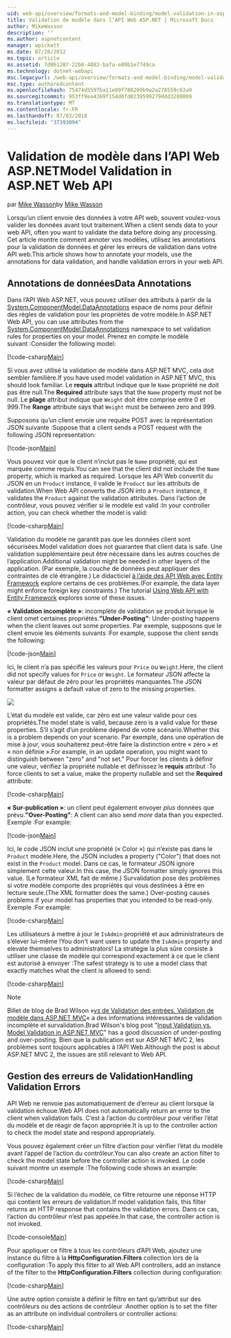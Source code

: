 ```yaml
---
uid: web-api/overview/formats-and-model-binding/model-validation-in-aspnet-web-api
title: Validation de modèle dans l’API Web ASP.NET | Microsoft Docs
author: MikeWasson
description: ''
ms.author: aspnetcontent
manager: wpickett
ms.date: 07/20/2012
ms.topic: article
ms.assetid: 7d061207-22b8-4883-bafa-e89b1e7749ca
ms.technology: dotnet-webapi
msc.legacyurl: /web-api/overview/formats-and-model-binding/model-validation-in-aspnet-web-api
msc.type: authoredcontent
ms.openlocfilehash: 75474d5597ba11e09f788269b9a2a278559c63a9
ms.sourcegitcommit: 953ff9ea4369f154d6fd0239599279ddd3280009
ms.translationtype: MT
ms.contentlocale: fr-FR
ms.lasthandoff: 07/03/2018
ms.locfileid: "37393094"
---
```

<a name="model-validation-in-aspnet-web-api"></a><span data-ttu-id="06078-102">Validation de modèle dans l’API Web ASP.NET</span><span class="sxs-lookup"><span data-stu-id="06078-102">Model Validation in ASP.NET Web API</span></span>
====================
<span data-ttu-id="06078-103">par [Mike Wasson](https://github.com/MikeWasson)</span><span class="sxs-lookup"><span data-stu-id="06078-103">by [Mike Wasson](https://github.com/MikeWasson)</span></span>

<span data-ttu-id="06078-104">Lorsqu’un client envoie des données à votre API web, souvent voulez-vous valider les données avant tout traitement.</span><span class="sxs-lookup"><span data-stu-id="06078-104">When a client sends data to your web API, often you want to validate the data before doing any processing.</span></span> <span data-ttu-id="06078-105">Cet article montre comment annoter vos modèles, utilisez les annotations pour la validation de données et gérer les erreurs de validation dans votre API web.</span><span class="sxs-lookup"><span data-stu-id="06078-105">This article shows how to annotate your models, use the annotations for data validation, and handle validation errors in your web API.</span></span>

## <a name="data-annotations"></a><span data-ttu-id="06078-106">Annotations de données</span><span class="sxs-lookup"><span data-stu-id="06078-106">Data Annotations</span></span>

<span data-ttu-id="06078-107">Dans l’API Web ASP.NET, vous pouvez utiliser des attributs à partir de la [System.ComponentModel.DataAnnotations](/dotnet/api/system.componentmodel.dataannotations) espace de noms pour définir des règles de validation pour les propriétés de votre modèle.</span><span class="sxs-lookup"><span data-stu-id="06078-107">In ASP.NET Web API, you can use attributes from the [System.ComponentModel.DataAnnotations](/dotnet/api/system.componentmodel.dataannotations) namespace to set validation rules for properties on your model.</span></span> <span data-ttu-id="06078-108">Prenez en compte le modèle suivant :</span><span class="sxs-lookup"><span data-stu-id="06078-108">Consider the following model:</span></span>

[!code-csharp[Main](model-validation-in-aspnet-web-api/samples/sample1.cs)]

<span data-ttu-id="06078-109">Si vous avez utilisé la validation de modèle dans ASP.NET MVC, cela doit sembler familière.</span><span class="sxs-lookup"><span data-stu-id="06078-109">If you have used model validation in ASP.NET MVC, this should look familiar.</span></span> <span data-ttu-id="06078-110">Le **requis** attribut indique que le `Name` propriété ne doit pas être null.</span><span class="sxs-lookup"><span data-stu-id="06078-110">The **Required** attribute says that the `Name` property must not be null.</span></span> <span data-ttu-id="06078-111">Le **plage** attribut indique que `Weight` doit être comprise entre 0 et 999.</span><span class="sxs-lookup"><span data-stu-id="06078-111">The **Range** attribute says that `Weight` must be between zero and 999.</span></span>

<span data-ttu-id="06078-112">Supposons qu’un client envoie une requête POST avec la représentation JSON suivante :</span><span class="sxs-lookup"><span data-stu-id="06078-112">Suppose that a client sends a POST request with the following JSON representation:</span></span>

[!code-json[Main](model-validation-in-aspnet-web-api/samples/sample2.json)]

<span data-ttu-id="06078-113">Vous pouvez voir que le client n’inclut pas le `Name` propriété, qui est marquée comme requis.</span><span class="sxs-lookup"><span data-stu-id="06078-113">You can see that the client did not include the `Name` property, which is marked as required.</span></span> <span data-ttu-id="06078-114">Lorsque les API Web convertit du JSON en un `Product` instance, il valide le `Product` sur les attributs de validation.</span><span class="sxs-lookup"><span data-stu-id="06078-114">When Web API converts the JSON into a `Product` instance, it validates the `Product` against the validation attributes.</span></span> <span data-ttu-id="06078-115">Dans l’action de contrôleur, vous pouvez vérifier si le modèle est valid :</span><span class="sxs-lookup"><span data-stu-id="06078-115">In your controller action, you can check whether the model is valid:</span></span>

[!code-csharp[Main](model-validation-in-aspnet-web-api/samples/sample3.cs)]

<span data-ttu-id="06078-116">Validation du modèle ne garantit pas que les données client sont sécurisées.</span><span class="sxs-lookup"><span data-stu-id="06078-116">Model validation does not guarantee that client data is safe.</span></span> <span data-ttu-id="06078-117">Une validation supplémentaire peut être nécessaire dans les autres couches de l’application.</span><span class="sxs-lookup"><span data-stu-id="06078-117">Additional validation might be needed in other layers of the application.</span></span> <span data-ttu-id="06078-118">(Par exemple, la couche de données peut appliquer des contraintes de clé étrangère.) Le didacticiel [à l’aide des API Web avec Entity Framework](../data/using-web-api-with-entity-framework/part-1.md) explore certains de ces problèmes.</span><span class="sxs-lookup"><span data-stu-id="06078-118">(For example, the data layer might enforce foreign key constraints.) The tutorial [Using Web API with Entity Framework](../data/using-web-api-with-entity-framework/part-1.md) explores some of these issues.</span></span>

<span data-ttu-id="06078-119">**« Validation incomplète »**: incomplète de validation se produit lorsque le client omet certaines propriétés.</span><span class="sxs-lookup"><span data-stu-id="06078-119">**"Under-Posting"**: Under-posting happens when the client leaves out some properties.</span></span> <span data-ttu-id="06078-120">Par exemple, supposons que le client envoie les éléments suivants :</span><span class="sxs-lookup"><span data-stu-id="06078-120">For example, suppose the client sends the following:</span></span>

[!code-json[Main](model-validation-in-aspnet-web-api/samples/sample4.json)]

<span data-ttu-id="06078-121">Ici, le client n’a pas spécifié les valeurs pour `Price` ou `Weight`.</span><span class="sxs-lookup"><span data-stu-id="06078-121">Here, the client did not specify values for `Price` or `Weight`.</span></span> <span data-ttu-id="06078-122">Le formateur JSON affecte la valeur par défaut de zéro pour les propriétés manquantes.</span><span class="sxs-lookup"><span data-stu-id="06078-122">The JSON formatter assigns a default value of zero to the missing properties.</span></span>

![](model-validation-in-aspnet-web-api/_static/image1.png)

<span data-ttu-id="06078-123">L’état du modèle est valide, car zéro est une valeur valide pour ces propriétés.</span><span class="sxs-lookup"><span data-stu-id="06078-123">The model state is valid, because zero is a valid value for these properties.</span></span> <span data-ttu-id="06078-124">S’il s’agit d’un problème dépend de votre scénario.</span><span class="sxs-lookup"><span data-stu-id="06078-124">Whether this is a problem depends on your scenario.</span></span> <span data-ttu-id="06078-125">Par exemple, dans une opération de mise à jour, vous souhaiterez peut-être faire la distinction entre « zéro » et « non définie ».</span><span class="sxs-lookup"><span data-stu-id="06078-125">For example, in an update operation, you might want to distinguish between "zero" and "not set."</span></span> <span data-ttu-id="06078-126">Pour forcer les clients à définir une valeur, vérifiez la propriété nullable et définissez le **requis** attribut :</span><span class="sxs-lookup"><span data-stu-id="06078-126">To force clients to set a value, make the property nullable and set the **Required** attribute:</span></span>

[!code-csharp[Main](model-validation-in-aspnet-web-api/samples/sample5.cs?highlight=1-2)]

<span data-ttu-id="06078-127">**« Sur-publication »**: un client peut également envoyer *plus* données que prévu.</span><span class="sxs-lookup"><span data-stu-id="06078-127">**"Over-Posting"**: A client can also send *more* data than you expected.</span></span> <span data-ttu-id="06078-128">Exemple :</span><span class="sxs-lookup"><span data-stu-id="06078-128">For example:</span></span>

[!code-json[Main](model-validation-in-aspnet-web-api/samples/sample6.json)]

<span data-ttu-id="06078-129">Ici, le code JSON inclut une propriété (« Color ») qui n’existe pas dans le `Product` modèle.</span><span class="sxs-lookup"><span data-stu-id="06078-129">Here, the JSON includes a property ("Color") that does not exist in the `Product` model.</span></span> <span data-ttu-id="06078-130">Dans ce cas, le formateur JSON ignore simplement cette valeur.</span><span class="sxs-lookup"><span data-stu-id="06078-130">In this case, the JSON formatter simply ignores this value.</span></span> <span data-ttu-id="06078-131">(Le formateur XML fait de même.) Survalidation pose des problèmes si votre modèle comporte des propriétés qui vous destinées à être en lecture seule.</span><span class="sxs-lookup"><span data-stu-id="06078-131">(The XML formatter does the same.) Over-posting causes problems if your model has properties that you intended to be read-only.</span></span> <span data-ttu-id="06078-132">Exemple :</span><span class="sxs-lookup"><span data-stu-id="06078-132">For example:</span></span>

[!code-csharp[Main](model-validation-in-aspnet-web-api/samples/sample7.cs)]

<span data-ttu-id="06078-133">Les utilisateurs à mettre à jour le `IsAdmin` propriété et aux administrateurs de s’élever lui-même !</span><span class="sxs-lookup"><span data-stu-id="06078-133">You don't want users to update the `IsAdmin` property and elevate themselves to administrators!</span></span> <span data-ttu-id="06078-134">La stratégie la plus sûre consiste à utiliser une classe de modèle qui correspond exactement à ce que le client est autorisé à envoyer :</span><span class="sxs-lookup"><span data-stu-id="06078-134">The safest strategy is to use a model class that exactly matches what the client is allowed to send:</span></span>

[!code-csharp[Main](model-validation-in-aspnet-web-api/samples/sample8.cs)]

> [!NOTE]
> <span data-ttu-id="06078-135">Billet de blog de Brad Wilson »[vs de Validation des entrées. Validation de modèle dans ASP.NET MVC](http://bradwilson.typepad.com/blog/2010/01/input-validation-vs-model-validation-in-aspnet-mvc.html)« a des informations intéressantes de validation incomplète et survalidation.</span><span class="sxs-lookup"><span data-stu-id="06078-135">Brad Wilson's blog post "[Input Validation vs. Model Validation in ASP.NET MVC](http://bradwilson.typepad.com/blog/2010/01/input-validation-vs-model-validation-in-aspnet-mvc.html)" has a good discussion of under-posting and over-posting.</span></span> <span data-ttu-id="06078-136">Bien que la publication est sur ASP.NET MVC 2, les problèmes sont toujours applicables à l’API Web.</span><span class="sxs-lookup"><span data-stu-id="06078-136">Although the post is about ASP.NET MVC 2, the issues are still relevant to Web API.</span></span>


## <a name="handling-validation-errors"></a><span data-ttu-id="06078-137">Gestion des erreurs de Validation</span><span class="sxs-lookup"><span data-stu-id="06078-137">Handling Validation Errors</span></span>

<span data-ttu-id="06078-138">API Web ne renvoie pas automatiquement de d’erreur au client lorsque la validation échoue.</span><span class="sxs-lookup"><span data-stu-id="06078-138">Web API does not automatically return an error to the client when validation fails.</span></span> <span data-ttu-id="06078-139">C’est à l’action du contrôleur pour vérifier l’état du modèle et de réagir de façon appropriée.</span><span class="sxs-lookup"><span data-stu-id="06078-139">It is up to the controller action to check the model state and respond appropriately.</span></span>

<span data-ttu-id="06078-140">Vous pouvez également créer un filtre d’action pour vérifier l’état du modèle avant l’appel de l’action du contrôleur.</span><span class="sxs-lookup"><span data-stu-id="06078-140">You can also create an action filter to check the model state before the controller action is invoked.</span></span> <span data-ttu-id="06078-141">Le code suivant montre un exemple :</span><span class="sxs-lookup"><span data-stu-id="06078-141">The following code shows an example:</span></span>

[!code-csharp[Main](model-validation-in-aspnet-web-api/samples/sample9.cs)]

<span data-ttu-id="06078-142">Si l’échec de la validation du modèle, ce filtre retourne une réponse HTTP qui contient les erreurs de validation.</span><span class="sxs-lookup"><span data-stu-id="06078-142">If model validation fails, this filter returns an HTTP response that contains the validation errors.</span></span> <span data-ttu-id="06078-143">Dans ce cas, l’action du contrôleur n’est pas appelée.</span><span class="sxs-lookup"><span data-stu-id="06078-143">In that case, the controller action is not invoked.</span></span>

[!code-console[Main](model-validation-in-aspnet-web-api/samples/sample10.cmd)]

<span data-ttu-id="06078-144">Pour appliquer ce filtre à tous les contrôleurs d’API Web, ajoutez une instance du filtre à la **HttpConfiguration.Filters** collection lors de la configuration :</span><span class="sxs-lookup"><span data-stu-id="06078-144">To apply this filter to all Web API controllers, add an instance of the filter to the **HttpConfiguration.Filters** collection during configuration:</span></span>

[!code-csharp[Main](model-validation-in-aspnet-web-api/samples/sample11.cs)]

<span data-ttu-id="06078-145">Une autre option consiste à définir le filtre en tant qu’attribut sur des contrôleurs ou des actions de contrôleur :</span><span class="sxs-lookup"><span data-stu-id="06078-145">Another option is to set the filter as an attribute on individual controllers or controller actions:</span></span>

[!code-csharp[Main](model-validation-in-aspnet-web-api/samples/sample12.cs)]

